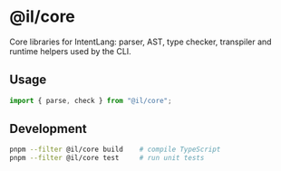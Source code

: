 # @il/core

Core libraries for IntentLang: parser, AST, type checker, transpiler and
runtime helpers used by the CLI.

## Usage

```ts
import { parse, check } from "@il/core";
```

## Development

```bash
pnpm --filter @il/core build    # compile TypeScript
pnpm --filter @il/core test     # run unit tests
```

